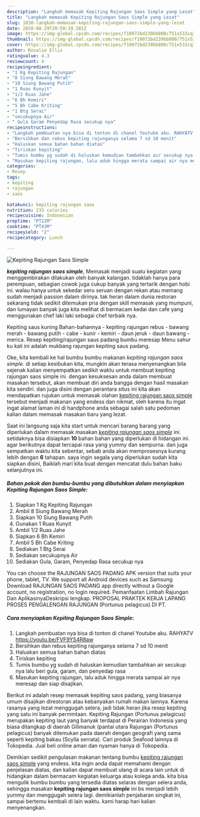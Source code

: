 ```yaml
---
description: "Langkah memasak Kepiting Rajungan Saos Simple yang Lezat"
title: "Langkah memasak Kepiting Rajungan Saos Simple yang Lezat"
slug: 1838-langkah-memasak-kepiting-rajungan-saos-simple-yang-lezat
date: 2020-08-29T20:59:19.581Z
image: https://img-global.cpcdn.com/recipes/f10072bd239bb800/751x532cq70/kepiting-rajungan-saos-simple-foto-resep-utama.jpg
thumbnail: https://img-global.cpcdn.com/recipes/f10072bd239bb800/751x532cq70/kepiting-rajungan-saos-simple-foto-resep-utama.jpg
cover: https://img-global.cpcdn.com/recipes/f10072bd239bb800/751x532cq70/kepiting-rajungan-saos-simple-foto-resep-utama.jpg
author: Rosalie Ellis
ratingvalue: 4.3
reviewcount: 4
recipeingredient:
- "1 Kg Kepiting Rajungan"
- "8 Siung Bawang Merah"
- "10 Siung Bawang Putih"
- "1 Ruas Kunyit"
- "1/2 Ruas Jahe"
- "6 Bh Kemiri"
- "5 Bh Cabe Kriting"
- "1 Btg Serai"
- "secukupnya Air"
- " Gula Garam Penyedap Rasa secukup nya"
recipeinstructions:
- "Langkah pembuatan nya bisa di tonton di chanel Youtube aku. RAHYATV https://youtu.be/FVF9YS4R8aw"
- "Bersihkan dan rebus kepiting rajunganya selama 7 sd 10 menit"
- "Haluskan semua bahan bahan diatas"
- "Tiriskan kepiting"
- "Tumis bumbu yg sudah di haluskan kemudian tambahkan air secukup nya lalu beri gula, garam, dan penyedap rasa"
- "Masukan kepiting rajungan, lalu aduk hingga merata sampai air nya meresap dan siap disajikan."
categories:
- Resep
tags:
- kepiting
- rajungan
- saos

katakunci: kepiting rajungan saos 
nutrition: 233 calories
recipecuisine: Indonesian
preptime: "PT22M"
cooktime: "PT43M"
recipeyield: "2"
recipecategory: Lunch

---
```



![Kepiting Rajungan Saos Simple](https://img-global.cpcdn.com/recipes/f10072bd239bb800/751x532cq70/kepiting-rajungan-saos-simple-foto-resep-utama.jpg)

<b><i>kepiting rajungan saos simple</i></b>, Memasak menjadi suatu kegiatan yang menggembirakan dilakukan oleh banyak kalangan. tidaklah hanya para perempuan, sebagian cowok juga cukup banyak yang tertarik dengan hobi ini. walau hanya untuk sekedar seru seruan dengan rekan atau memang sudah menjadi passion dalam dirinya. tak heran dalam dunia restoran sekarang tidak sedikit ditemukan pria dengan skill memasak yang mumpuni, dan lumayan banyak juga kita melihat di bermacam kedai dan cafe yang menggunakan chef laki laki sebagai chef terbaik nya.

Kepiting saus kuning Bahan-bahannya - kepiting rajungan rebus - bawang merah - bawang putih - cabe - kunir - kemiri - daun jeruk - daun bawang - merica. Resep kepiting/rajungan saus padang bumbu meresap Menu sahur ku kali ini adalah mukbang rajungan kepiting saus padang.

Oke, kita kembali ke hal bumbu bumbu makanan <i>kepiting rajungan saos simple</i>. di setiap kesibukan kita, mungkin akan terasa menyenangkan bila sejenak kalian menyempatkan sedikit waktu untuk membuat kepiting rajungan saos simple ini. dengan kesuksesan anda dalam membuat masakan tersebut, akan membuat diri anda bangga dengan hasil masakan kita sendiri. dan juga disini dengan perantara situs ini kita akan mendapatkan rujukan untuk memasak olahan <u>kepiting rajungan saos simple</u> tersebut menjadi makanan yang endess dan nikmat, oleh karena itu ingat ingat alamat laman ini di handphone anda sebagai salah satu pedoman kalian dalam memasak masakan baru yang lezat.


Saat ini langsung saja kita start untuk mencari barang barang yang diperlukan dalam memasak masakan <u><i>kepiting rajungan saos simple</i></u> ini. setidaknya bisa disiapkan <b>10</b> bahan bahan yang diperlukan di hidangan ini. agar berikutnya dapat tercapai rasa yang yummy dan sempurna. dan juga sempatkan waktu kita sebentar, sebab anda akan memprosesnya kurang lebih dengan <b>6</b> tahapan. saya ingin segala yang diperlukan sudah kita siapkan disini, Baiklah mari kita buat dengan mencatat dulu bahan baku selanjutnya ini.

<!--inarticleads1-->

##### Bahan pokok dan bumbu-bumbu yang dibutuhkan dalam menyiapkan Kepiting Rajungan Saos Simple:

1. Siapkan 1 Kg Kepiting Rajungan
1. Ambil 8 Siung Bawang Merah
1. Siapkan 10 Siung Bawang Putih
1. Gunakan 1 Ruas Kunyit
1. Ambil 1/2 Ruas Jahe
1. Siapkan 6 Bh Kemiri
1. Ambil 5 Bh Cabe Kriting
1. Sediakan 1 Btg Serai
1. Sediakan secukupnya Air
1. Sediakan  Gula, Garam, Penyedap Rasa secukup nya


You can choose the RAJUNGAN SAOS PADANG APK version that suits your phone, tablet, TV. We support all Android devices such as Samsung Download RAJUNGAN SAOS PADANG app directly without a Google account, no registration, no login required. Pemanfaatan Limbah Rajungan Dan AplikasinyaDeskripsi lengkap. PROPOSAL PRAKTEK KERJA LAPANG PROSES PENGALENGAN RAJUNGAN (Portunus pelagicus) DI PT. 

<!--inarticleads2-->

##### Cara menyiapkan Kepiting Rajungan Saos Simple:

1. Langkah pembuatan nya bisa di tonton di chanel Youtube aku. RAHYATV https://youtu.be/FVF9YS4R8aw
1. Bersihkan dan rebus kepiting rajunganya selama 7 sd 10 menit
1. Haluskan semua bahan bahan diatas
1. Tiriskan kepiting
1. Tumis bumbu yg sudah di haluskan kemudian tambahkan air secukup nya lalu beri gula, garam, dan penyedap rasa
1. Masukan kepiting rajungan, lalu aduk hingga merata sampai air nya meresap dan siap disajikan.


Berikut ini adalah resep memasak kepiting saos padang, yang biasanya umum disajikan direstoran atau kebanyakan rumah makan lainnya. Karena rasanya yang lezat menggugah selera, jadi tidak heran jika resep kepiting yang satu ini banyak permintaan. Kepiting Rajungan (Portunus pelagicus) merupakan kepiting laut yang banyak terdapat di Perairan Indonesia yang biasa ditangkap di daerah Gilimanuk (pantai utara Rajungan (Portunus pelagicus) banyak ditemukan pada daerah dengan geografi yang sama seperti kepiting bakau (Scylla serrata). Cari produk Seafood lainnya di Tokopedia. Jual beli online aman dan nyaman hanya di Tokopedia. 

Demikian sedikit pengulasan makanan tentang bumbu <u>kepiting rajungan saos simple</u> yang endess. kita ingin anda dapat memahami dengan penjelasan diatas, dan kalian dapat membuat ulang di acara lain untuk di hidangkan dalam bermacam kegiatan keluarga atau kolega anda. kita bisa mengulik bumbu bumbu yang tersedia diatas selaras dengan selera anda, sehingga masakan <b>kepiting rajungan saos simple</b> ini bs menjadi lebih yummy dan menggugah selera lagi. demikianlah penjabaran singkat ini, sampai bertemu kembali di lain waktu. kami harap hari kalian menyenangkan.
